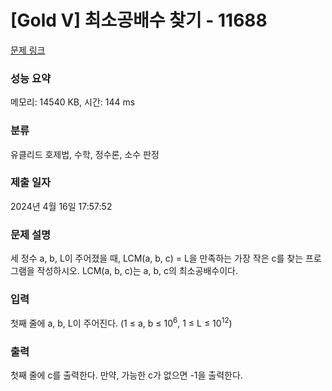 # [Gold V] 최소공배수 찾기 - 11688 

[문제 링크](https://www.acmicpc.net/problem/11688) 

### 성능 요약

메모리: 14540 KB, 시간: 144 ms

### 분류

유클리드 호제법, 수학, 정수론, 소수 판정

### 제출 일자

2024년 4월 16일 17:57:52

### 문제 설명

<p>세 정수 a, b, L이 주어졌을 때, LCM(a, b, c) = L을 만족하는 가장 작은 c를 찾는 프로그램을 작성하시오. LCM(a, b, c)는 a, b, c의 최소공배수이다.</p>

### 입력 

 <p>첫째 줄에 a, b, L이 주어진다. (1 ≤ a, b ≤ 10<sup>6</sup>, 1 ≤ L ≤ 10<sup>12</sup>)</p>

### 출력 

 <p>첫째 줄에 c를 출력한다. 만약, 가능한 c가 없으면 -1을 출력한다.</p>

